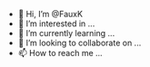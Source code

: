 - 👋 Hi, I’m @FauxK
- 👀 I’m interested in ...
- 🌱 I’m currently learning ...
- 💞️ I’m looking to collaborate on ...
- 📫 How to reach me ...

<!---
FauxK/FauxK is a ✨ special ✨ repository because its `README.md` (this file) appears on your GitHub profile.
You can click the Preview link to take a look at your changes.
--->
